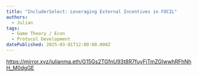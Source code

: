 ```yaml
---
title: "IncluderSelect: Leveraging External Incentives in FOCIL"
authors:
  - Julian
tags:
  - Game Theory / Econ
  - Protocol Development
datePublished: 2025-03-01T12:00:00.000Z
---
```


<https://mirror.xyz/julianma.eth/G15Gs2TGfnU93t8R7fuyFjTmZGIwwhRFhNhH_M0dgGE>

